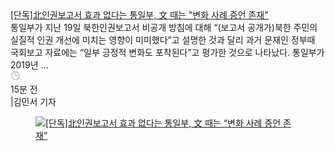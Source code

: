 <div class="feed-item"><div class="flex flex--justify-space-between"><div data-pb-fingerprint="f0fVkNKEljNAcQx" data-pb-type="story-feed/default" class="story-card-container | width--100 "><div class="story-card-wrapper story-card-wrapper--basic-nth story-card-wrapper--art-right | show-deck hide-liveblogging box--hidden-sm box-hidden-md-only false story-card--lg"><div class="story-card story-card--art-right |  flex flex--wrap"><div class="story-card-block story-card-left | grid__col--sm-8 grid__col--md-8 grid__col--lg-8"><div class="story-card-component | text--overflow-ellipsis text--left box--pad-bottom-xs"><a class="story-card__headline | box--margin-none text--black font--secondary h4 text__link--color" href="/politics/north_korea/2025/08/20/TRKNVYM6LBAVVHMDCDR7LJ7BS4/"><span>[단독]北인권보고서 효과 없다는 통일부, 文 때는 "변화 사례 증언 존재"</span></a></div><div class="story-card-component story-card__deck | text--grey-60 font--primary font--size-sm-14 font--size-md-14 text--line-height-1.43 text--overflow-ellipsis"><span>통일부가 지난 19일 북한인권보고서 비공개 방침에 대해 “(보고서 공개가)북한 주민의 실질적 인권 개선에 미치는 영향이 미미했다”고 설명한 것과 달리 과거 문재인 정부때 국회보고 자료에는 “일부 긍정적 변화도 포착된다”고 평가한 것으로 나타났다.  통일부가 2019년 ...</span></div><div class="story-card-component story-card__sigline | flex flex--align-items-center flex--wrap text--grey-60 font--primary font--size-sm-14 font--size-md-14 text--line-height-1.43"><div class="story-card__sigline-datetime | flex flex--align-items-center"><div class="icon | flex flex--align-items-center flex--justify-center"><svg xmlns="http://www.w3.org/2000/svg" width="16" height="16" viewBox="0 0 16 16"><g fill="#999"><path d="M8 1.267C4.282 1.267 1.267 4.281 1.267 8S4.282 14.733 8 14.733c3.719 0 6.733-3.014 6.733-6.733S11.719 1.267 8 1.267zM8 2.2c3.203 0 5.8 2.597 5.8 5.8s-2.597 5.8-5.8 5.8S2.2 11.203 2.2 8 4.798 2.2 8 2.2z"></path><path d="M8.467 3.173L8.467 7.533 12.021 7.533 12.021 8.467 7.533 8.467 7.533 3.173z"></path></g></svg>&nbsp;</div><div class="text | text--wrap-pre">15분 전</div></div><span class="box--pad-left-xxs box--pad-right-xxs text--grey-20">|</span><span class="story-card__sigline-author | text--break-all text--grey-60 font--primary font--size-sm-14 font--size-md-14 text--line-height-1.43">김민서 기자</span></div></div><div class="story-card-block story-card-right story-card-block--art | grid__col--sm-4 grid__col--md-4 grid__col--lg-4"><div id="artwrapper" class="story-card-component story-card__art | box--position-relative"><div class="image-wrapper | box--position-relative"><figure class=" story-card__art-image | visual__image"><div class="width--100 box--margin-center"><div class="article-print-sty1 | box--position-relative width--100" style="padding-bottom: 56.25%;"><div class="article-print-sty2 | width--100 height--100 box--position-absolute box--position-absolute-top box--position-absolute-left"><a class="" href="/politics/north_korea/2025/08/20/TRKNVYM6LBAVVHMDCDR7LJ7BS4/" aria-label="[단독]北인권보고서 효과 없다는 통일부, 文 때는 “변화 사례 증언 존재”"><div class="lazyload-wrapper "><img src="https://www.chosun.com/resizer/v2/EEQTHXTC7VI5PMJVLN5454ITJE.jpg?auth=6e5a3270340dd08c5dea6e182e4a3acbe599e5c8aaf5f431b6e9e785290ef4b7&amp;width=400&amp;height=225&amp;smart=true" alt="[단독]北인권보고서 효과 없다는 통일부, 文 때는 “변화 사례 증언 존재”" class="box--display-block"></div></a></div></div></div></figure></div></div></div></div><div class="story-card__separator box--bg-undefined |"><div class="separator | box--border box--border-grey-20 box--border-xs box--border-horizontal box--border-horizontal-bottom"></div></div></div></div></div></div>